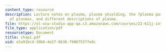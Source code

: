 ```yaml
---
content_type: resource
description: Lecture notes on plasma, plasma shielding, the ?plasma parameter?, occurrence
  of plasmas, and different descriptions of plasma.
file: https://ol-ocw-studio-app-qa.s3.amazonaws.com/courses/22-611j-introduction-to-plasma-physics-i-fall-2006/e5a91bcd39b84e278b36f9067537fe8c_chap1.pdf
file_type: application/pdf
resourcetype: Document
title: chap1.pdf
uid: e5a91bcd-39b8-4e27-8b36-f9067537fe8c
---
```

